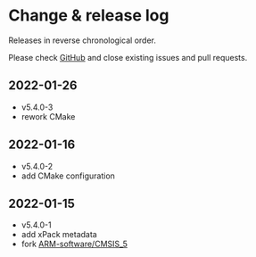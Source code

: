 # Change & release log

Releases in reverse chronological order.

Please check
[GitHub](https://github.com/xpack-3rd-party/arm-cmsis-core-xpack/issues/)
and close existing issues and pull requests.

## 2022-01-26

- v5.4.0-3
- rework CMake

## 2022-01-16

- v5.4.0-2
- add CMake configuration

## 2022-01-15

- v5.4.0-1
- add xPack metadata
- fork [ARM-software/CMSIS_5](https://github.com/ARM-software/CMSIS_5)
